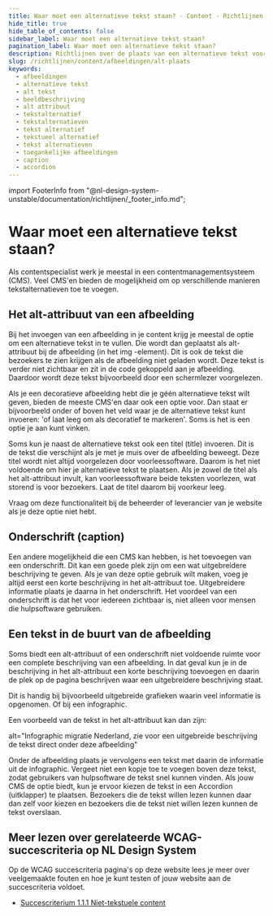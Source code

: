```yaml
---
title: Waar moet een alternatieve tekst staan? · Content · Richtlijnen
hide_title: true
hide_table_of_contents: false
sidebar_label: Waar moet een alternatieve tekst staan?
pagination_label: Waar moet een alternatieve tekst staan?
description: Richtlijnen over de plaats van een alternatieve tekst voor afbeeldingen in NL Design System.
slug: /richtlijnen/content/afbeeldingen/alt-plaats
keywords:
  - afbeeldingen
  - alternatieve tekst
  - alt tekst
  - beeldbeschrijving
  - alt attribuut
  - tekstalternatief
  - tekstalternatieven
  - tekst alternatief
  - tekstueel alternatief
  - tekst alternatieven
  - toegankelijke afbeeldingen
  - caption
  - accordion
---
```


<!-- @license CC0-1.0 -->

import FooterInfo from "@nl-design-system-unstable/documentation/richtlijnen/\_footer_info.md";

# Waar moet een alternatieve tekst staan?

Als contentspecialist werk je meestal in een contentmanagementsysteem (CMS). Veel CMS'en bieden de mogelijkheid om op verschillende manieren tekstalternatieven toe te voegen.

## Het alt-attribuut van een afbeelding

Bij het invoegen van een afbeelding in je content krijg je meestal de optie om een alternatieve tekst in te vullen. Die wordt dan geplaatst als alt-attribuut bij de afbeelding (in het img -element). Dit is ook de tekst die bezoekers te zien krijgen als de afbeelding niet geladen wordt. Deze tekst is verder niet zichtbaar en zit in de code gekoppeld aan je afbeelding. Daardoor wordt deze tekst bijvoorbeeld door een schermlezer voorgelezen.

Als je een decoratieve afbeelding hebt die je géén alternatieve tekst wilt geven, bieden de meeste CMS'en daar ook een optie voor. Dan staat er bijvoorbeeld onder of boven het veld waar je de alternatieve tekst kunt invoeren: 'of laat leeg om als decoratief te markeren'. Soms is het is een optie je aan kunt vinken.

Soms kun je naast de alternatieve tekst ook een titel (title) invoeren. Dit is de tekst die verschijnt als je met je muis over de afbeelding beweegt. Deze titel wordt niet altijd voorgelezen door voorleessoftware. Daarom is het niet voldoende om hier je alternatieve tekst te plaatsen. Als je zowel de titel als het alt-attribuut invult, kan voorleessoftware beide teksten voorlezen, wat storend is voor bezoekers. Laat de titel daarom bij voorkeur leeg.

Vraag om deze functionaliteit bij de beheerder of leverancier van je website als je deze optie niet hebt.

## Onderschrift (caption)

Een andere mogelijkheid die een CMS kan hebben, is het toevoegen van een onderschrift. Dit kan een goede plek zijn om een wat uitgebreidere beschrijving te geven. Als je van deze optie gebruik wilt maken, voeg je altijd eerst een korte beschrijving in het alt-attribuut toe. Uitgebreidere informatie plaats je daarna in het onderschrift. Het voordeel van een onderschrift is dat het voor iedereen zichtbaar is, niet alleen voor mensen die hulpsoftware gebruiken.

## Een tekst in de buurt van de afbeelding

Soms biedt een alt-attribuut of een onderschrift niet voldoende ruimte voor een complete beschrijving van een afbeelding. In dat geval kun je in de beschrijving in het alt-attribuut een korte beschrijving toevoegen en daarin de plek op de pagina beschrijven waar een uitgebreidere beschrijving staat.

Dit is handig bij bijvoorbeeld uitgebreide grafieken waarin veel informatie is opgenomen. Of bij een infographic.

Een voorbeeld van de tekst in het alt-attribuut kan dan zijn:

alt="Infographic migratie Nederland, zie voor een uitgebreide beschrijving de tekst direct onder deze afbeelding"

Onder de afbeelding plaats je vervolgens een tekst met daarin de informatie uit de infographic. Vergeet niet een kopje toe te voegen boven deze tekst, zodat gebruikers van hulpsoftware de tekst snel kunnen vinden. Als jouw CMS de optie biedt, kun je ervoor kiezen de tekst in een Accordion (uitklapper) te plaatsen. Bezoekers die de tekst willen lezen kunnen daar dan zelf voor kiezen en bezoekers die de tekst niet willen lezen kunnen de tekst overslaan.

## Meer lezen over gerelateerde WCAG-succescriteria op NL Design System

Op de WCAG succescriteria pagina's op deze website lees je meer over veelgemaakte fouten en hoe je kunt testen of jouw website aan de succescriteria voldoet.

- [Succescriterium 1.1.1 Niet-tekstuele content](/wcag/1.1.1)

<FooterInfo />
